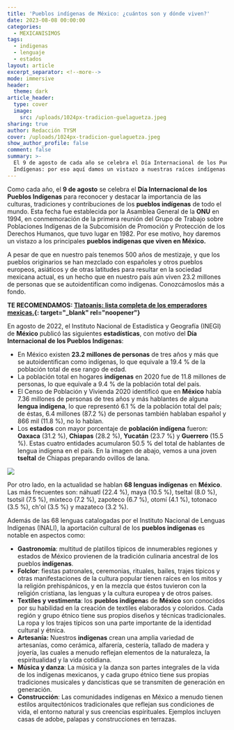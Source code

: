 ```yaml
---
title: 'Pueblos indígenas de México: ¿cuántos son y dónde viven?'
date: 2023-08-08 00:00:00
categories:
  - MEXICANISIMOS
tags:
  - indigenas
  - lenguaje
  - estados
layout: article
excerpt_separator: <!--more-->
mode: immersive
header:
  theme: dark
article_header:
  type: cover
  image:
    src: /uploads/1024px-tradicion-guelaguetza.jpeg
sharing: true
author: Redacción TYSM
cover: /uploads/1024px-tradicion-guelaguetza.jpeg
show_author_profile: false
comment: false
summary: >-
  El 9 de agosto de cada año se celebra el Día Internacional de los Pueblos
  Indígenas: por eso aquí damos un vistazo a nuestras raíces indígenas.
---
```

Como cada año, el **9 de agosto**&nbsp;se celebra el **Día Internacional de los Pueblos Indígenas**&nbsp;para reconocer y destacar la importancia de las culturas, tradiciones y contribuciones de los **pueblos indígenas** de todo el mundo. Esta fecha fue establecida por la Asamblea General de la **ONU** en 1994, en conmemoración de la primera reunión del Grupo de Trabajo sobre Poblaciones Indígenas de la Subcomisión de Promoción y Protección de los Derechos Humanos, que tuvo lugar en 1982. Por ese motivo, hoy daremos un vistazo a los principales **pueblos indígenas que viven en México.**

A pesar de que en nuestro país tenemos 500 años de mestizaje, y que los pueblos originarios se han mezclado con españoles y otros pueblos europeos, asiáticos y de otras latitudes para resultar en la sociedad mexicana actual, es un hecho que en nuestro país aún viven 23.2 millones de personas que se autoidentifican como indígenas. Conozcámoslos más a fondo.

**TE RECOMENDAMOS: [Tlatoanis: lista completa de los emperadores mexicas.](https://blog.tonoysumariachi.com/historia/2022/06/08/tlatoanis-lista-completa-de-los-emperadores-mexicas.html){: target="_blank" rel="noopener"}**

En agosto de 2022, el Instituto Nacional de Estadística y Geografía (INEGI) de **México** publicó las siguientes **estadísticas**, con motivo del **Día Internacional de los Pueblos Indígenas**\:&nbsp;

* En México existen **23\.2 millones de personas** de tres años y más que se autoidentifican como indígenas, lo que equivale a 19.4 % de la población total de ese rango de edad.
* La población total en hogares **indígenas**&nbsp;en 2020 fue de 11.8 millones de personas, lo que equivale a 9.4 % de la población total del país.
* El Censo de Población y Vivienda 2020 identificó que en **México** había 7.36 millones de personas de tres años y más hablantes de alguna **lengua indígena**, lo que representó 6.1 % de la población total del país; de éstas, 6.4 millones (87.2 %) de personas también hablaban español y 866 mil (11.8 %), no lo hablan.
* Los **estados** con mayor porcentaje de **población indígena** fueron: **Oaxaca** (31.2 %), **Chiapas** (28.2 %), **Yucatán** (23.7 %) y **Guerrero** (15.5 %). Estas cuatro entidades acumularon 50.5 % del total de hablantes de lengua indígena en el país. En la imagen de abajo, vemos a una joven **tseltal** de Chiapas preparando ovillos de lana.

![](https://upload.wikimedia.org/wikipedia/commons/thumb/1/14/Xoyep.jpg/1024px-Xoyep.jpg)

Por otro lado, en la actualidad se hablan **68 lenguas indígenas** en **México**. Las más frecuentes son: náhuatl (22.4 %), maya (10.5 %), tseltal (8.0 %), tsotsil (7.5 %), mixteco (7.2 %), zapoteco (6.7 %), otomí (4.1 %), totonaco (3.5 %), ch'ol (3.5 %) y mazateco (3.2 %).

Además de las 68 lenguas catalogadas por el Instituto Nacional de Lenguas Indígenas (INALI), la aportación cultural de los **pueblos indígenas** es notable en aspectos como:

* **Gastronomía**\: multitud de platillos típicos de innumerables regiones y estados de México provienen de la tradición culinaria ancestral de los pueblos **indígenas**.
* **Folclor**\: fiestas patronales, ceremonias, rituales, bailes, trajes típicos y otras manifestaciones de la cultura popular tienen raíces en los mitos y la religión prehispánicos, y en la mezcla que éstos tuvieron con la religión cristiana, las lenguas y la cultura europea y de otros países.
* **Textiles y vestimenta**\: los **pueblos indígena**s de **México** son conocidos por su habilidad en la creación de textiles elaborados y coloridos. Cada región y grupo étnico tiene sus propios diseños y técnicas tradicionales. La ropa y los trajes típicos son una parte importante de la identidad cultural y étnica.
* ​**Artesanía:**&nbsp;Nuestros **indígenas**&nbsp;crean una amplia variedad de artesanías, como cerámica, alfarería, cestería, tallado de madera y joyería, las cuales a menudo reflejan elementos de la naturaleza, la espiritualidad y la vida cotidiana.
* **Música y danza**\: La música y la danza son partes integrales de la vida de los indígenas mexicanos, y cada grupo étnico tiene sus propias tradiciones musicales y dancísticas que se transmiten de generación en generación.
* **Construcción**\: Las comunidades indígenas en México a menudo tienen estilos arquitectónicos tradicionales que reflejan sus condiciones de vida, el entorno natural y sus creencias espirituales. Ejemplos incluyen casas de adobe, palapas y construcciones en terrazas.